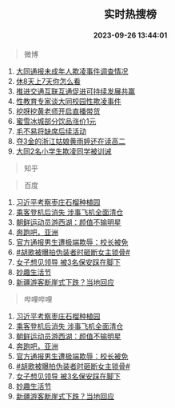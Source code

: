 <div align="center"><h2>实时热搜榜</h2><h4>2023-09-26 13:44:01</h4></div>

> 微博  

1. [大同通报未成年人欺凌事件调查情况](https://s.weibo.com/weibo?q=%23%E5%A4%A7%E5%90%8C%E9%80%9A%E6%8A%A5%E6%9C%AA%E6%88%90%E5%B9%B4%E4%BA%BA%E6%AC%BA%E5%87%8C%E4%BA%8B%E4%BB%B6%E8%B0%83%E6%9F%A5%E6%83%85%E5%86%B5%23&t=31&band_rank=1&Refer=top)<br />
2. [休8天上7天你怎么看](https://s.weibo.com/weibo?q=%23%E4%BC%918%E5%A4%A9%E4%B8%8A7%E5%A4%A9%E4%BD%A0%E6%80%8E%E4%B9%88%E7%9C%8B%23&t=31&band_rank=2&Refer=top)<br />
3. [推进交通互联互通促进可持续发展共赢](https://s.weibo.com/weibo?q=%23%E6%8E%A8%E8%BF%9B%E4%BA%A4%E9%80%9A%E4%BA%92%E8%81%94%E4%BA%92%E9%80%9A%E4%BF%83%E8%BF%9B%E5%8F%AF%E6%8C%81%E7%BB%AD%E5%8F%91%E5%B1%95%E5%85%B1%E8%B5%A2%23&t=31&band_rank=3&Refer=top)<br />
4. [性教育专家谈大同校园性欺凌事件](https://s.weibo.com/weibo?q=%23%E6%80%A7%E6%95%99%E8%82%B2%E4%B8%93%E5%AE%B6%E8%B0%88%E5%A4%A7%E5%90%8C%E6%A0%A1%E5%9B%AD%E6%80%A7%E6%AC%BA%E5%87%8C%E4%BA%8B%E4%BB%B6%23&t=31&band_rank=4&Refer=top)<br />
5. [挖呀挖黄老师开启直播带货](https://s.weibo.com/weibo?q=%23%E6%8C%96%E5%91%80%E6%8C%96%E9%BB%84%E8%80%81%E5%B8%88%E5%BC%80%E5%90%AF%E7%9B%B4%E6%92%AD%E5%B8%A6%E8%B4%A7%23&t=31&band_rank=5&Refer=top)<br />
6. [蜜雪冰城部分饮品涨价1元](https://s.weibo.com/weibo?q=%23%E8%9C%9C%E9%9B%AA%E5%86%B0%E5%9F%8E%E9%83%A8%E5%88%86%E9%A5%AE%E5%93%81%E6%B6%A8%E4%BB%B71%E5%85%83%23&t=31&band_rank=6&Refer=top)<br />
7. [毛不易将缺席后续活动](https://s.weibo.com/weibo?q=%E6%AF%9B%E4%B8%8D%E6%98%93%E5%B0%86%E7%BC%BA%E5%B8%AD%E5%90%8E%E7%BB%AD%E6%B4%BB%E5%8A%A8&t=31&band_rank=7&Refer=top)<br />
8. [夺3金的浙江姑娘黄雨婷还在读高二](https://s.weibo.com/weibo?q=%23%E5%A4%BA3%E9%87%91%E7%9A%84%E6%B5%99%E6%B1%9F%E5%A7%91%E5%A8%98%E9%BB%84%E9%9B%A8%E5%A9%B7%E8%BF%98%E5%9C%A8%E8%AF%BB%E9%AB%98%E4%BA%8C%23&t=31&band_rank=8&Refer=top)<br />
9. [大同2名小学生欺凌同学被训诫](https://s.weibo.com/weibo?q=%23%E5%A4%A7%E5%90%8C2%E5%90%8D%E5%B0%8F%E5%AD%A6%E7%94%9F%E6%AC%BA%E5%87%8C%E5%90%8C%E5%AD%A6%E8%A2%AB%E8%AE%AD%E8%AF%AB%23&t=31&band_rank=9&Refer=top)<br />

> 知乎  


> 百度  

1. [习近平考察枣庄石榴种植园](https://www.baidu.com/s?wd=%E4%B9%A0%E8%BF%91%E5%B9%B3%E8%80%83%E5%AF%9F%E6%9E%A3%E5%BA%84%E7%9F%B3%E6%A6%B4%E7%A7%8D%E6%A4%8D%E5%9B%AD&sa=fyb_news&rsv_dl=fyb_news)<br />
2. [乘客登机后消失 涉事飞机全面清仓](https://www.baidu.com/s?wd=%E4%B9%98%E5%AE%A2%E7%99%BB%E6%9C%BA%E5%90%8E%E6%B6%88%E5%A4%B1+%E6%B6%89%E4%BA%8B%E9%A3%9E%E6%9C%BA%E5%85%A8%E9%9D%A2%E6%B8%85%E4%BB%93&sa=fyb_news&rsv_dl=fyb_news)<br />
3. [朝鲜运动员游西湖：颜值不输明星](https://www.baidu.com/s?wd=%E6%9C%9D%E9%B2%9C%E8%BF%90%E5%8A%A8%E5%91%98%E6%B8%B8%E8%A5%BF%E6%B9%96%EF%BC%9A%E9%A2%9C%E5%80%BC%E4%B8%8D%E8%BE%93%E6%98%8E%E6%98%9F&sa=fyb_news&rsv_dl=fyb_news)<br />
4. [奔跑吧，亚洲](https://www.baidu.com/s?wd=%E5%A5%94%E8%B7%91%E5%90%A7%EF%BC%8C%E4%BA%9A%E6%B4%B2&sa=fyb_news&rsv_dl=fyb_news)<br />
5. [官方通报男生遭极端欺辱：校长被免](https://www.baidu.com/s?wd=%E5%AE%98%E6%96%B9%E9%80%9A%E6%8A%A5%E7%94%B7%E7%94%9F%E9%81%AD%E6%9E%81%E7%AB%AF%E6%AC%BA%E8%BE%B1%EF%BC%9A%E6%A0%A1%E9%95%BF%E8%A2%AB%E5%85%8D&sa=fyb_news&rsv_dl=fyb_news)<br />
6. [#胡歌被曝拍伪装者时砸断女主锁骨#](https://www.baidu.com/s?wd=%23%E8%83%A1%E6%AD%8C%E8%A2%AB%E6%9B%9D%E6%8B%8D%E4%BC%AA%E8%A3%85%E8%80%85%E6%97%B6%E7%A0%B8%E6%96%AD%E5%A5%B3%E4%B8%BB%E9%94%81%E9%AA%A8%23&sa=fyb_news&rsv_dl=fyb_news)<br />
7. [女子想见领导 被3名保安踩在脚下](https://www.baidu.com/s?wd=%E5%A5%B3%E5%AD%90%E6%83%B3%E8%A7%81%E9%A2%86%E5%AF%BC+%E8%A2%AB3%E5%90%8D%E4%BF%9D%E5%AE%89%E8%B8%A9%E5%9C%A8%E8%84%9A%E4%B8%8B&sa=fyb_news&rsv_dl=fyb_news)<br />
8. [妙趣生活节](https://www.baidu.com/s?wd=%E5%A6%99%E8%B6%A3%E7%94%9F%E6%B4%BB%E8%8A%82&sa=fyb_news&rsv_dl=fyb_news)<br />
9. [新疆游客断崖式下跌？当地回应](https://www.baidu.com/s?wd=%E6%96%B0%E7%96%86%E6%B8%B8%E5%AE%A2%E6%96%AD%E5%B4%96%E5%BC%8F%E4%B8%8B%E8%B7%8C%EF%BC%9F%E5%BD%93%E5%9C%B0%E5%9B%9E%E5%BA%94&sa=fyb_news&rsv_dl=fyb_news)<br />

> 哔哩哔哩  

1. [习近平考察枣庄石榴种植园](https://www.baidu.com/s?wd=%E4%B9%A0%E8%BF%91%E5%B9%B3%E8%80%83%E5%AF%9F%E6%9E%A3%E5%BA%84%E7%9F%B3%E6%A6%B4%E7%A7%8D%E6%A4%8D%E5%9B%AD&sa=fyb_news&rsv_dl=fyb_news)<br />
2. [乘客登机后消失 涉事飞机全面清仓](https://www.baidu.com/s?wd=%E4%B9%98%E5%AE%A2%E7%99%BB%E6%9C%BA%E5%90%8E%E6%B6%88%E5%A4%B1+%E6%B6%89%E4%BA%8B%E9%A3%9E%E6%9C%BA%E5%85%A8%E9%9D%A2%E6%B8%85%E4%BB%93&sa=fyb_news&rsv_dl=fyb_news)<br />
3. [朝鲜运动员游西湖：颜值不输明星](https://www.baidu.com/s?wd=%E6%9C%9D%E9%B2%9C%E8%BF%90%E5%8A%A8%E5%91%98%E6%B8%B8%E8%A5%BF%E6%B9%96%EF%BC%9A%E9%A2%9C%E5%80%BC%E4%B8%8D%E8%BE%93%E6%98%8E%E6%98%9F&sa=fyb_news&rsv_dl=fyb_news)<br />
4. [奔跑吧，亚洲](https://www.baidu.com/s?wd=%E5%A5%94%E8%B7%91%E5%90%A7%EF%BC%8C%E4%BA%9A%E6%B4%B2&sa=fyb_news&rsv_dl=fyb_news)<br />
5. [官方通报男生遭极端欺辱：校长被免](https://www.baidu.com/s?wd=%E5%AE%98%E6%96%B9%E9%80%9A%E6%8A%A5%E7%94%B7%E7%94%9F%E9%81%AD%E6%9E%81%E7%AB%AF%E6%AC%BA%E8%BE%B1%EF%BC%9A%E6%A0%A1%E9%95%BF%E8%A2%AB%E5%85%8D&sa=fyb_news&rsv_dl=fyb_news)<br />
6. [#胡歌被曝拍伪装者时砸断女主锁骨#](https://www.baidu.com/s?wd=%23%E8%83%A1%E6%AD%8C%E8%A2%AB%E6%9B%9D%E6%8B%8D%E4%BC%AA%E8%A3%85%E8%80%85%E6%97%B6%E7%A0%B8%E6%96%AD%E5%A5%B3%E4%B8%BB%E9%94%81%E9%AA%A8%23&sa=fyb_news&rsv_dl=fyb_news)<br />
7. [女子想见领导 被3名保安踩在脚下](https://www.baidu.com/s?wd=%E5%A5%B3%E5%AD%90%E6%83%B3%E8%A7%81%E9%A2%86%E5%AF%BC+%E8%A2%AB3%E5%90%8D%E4%BF%9D%E5%AE%89%E8%B8%A9%E5%9C%A8%E8%84%9A%E4%B8%8B&sa=fyb_news&rsv_dl=fyb_news)<br />
8. [妙趣生活节](https://www.baidu.com/s?wd=%E5%A6%99%E8%B6%A3%E7%94%9F%E6%B4%BB%E8%8A%82&sa=fyb_news&rsv_dl=fyb_news)<br />
9. [新疆游客断崖式下跌？当地回应](https://www.baidu.com/s?wd=%E6%96%B0%E7%96%86%E6%B8%B8%E5%AE%A2%E6%96%AD%E5%B4%96%E5%BC%8F%E4%B8%8B%E8%B7%8C%EF%BC%9F%E5%BD%93%E5%9C%B0%E5%9B%9E%E5%BA%94&sa=fyb_news&rsv_dl=fyb_news)<br />
